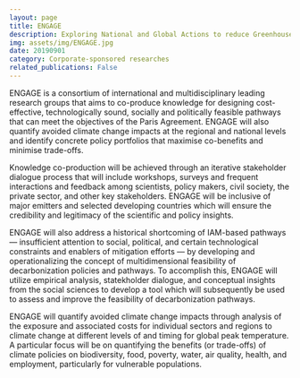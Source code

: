 ```yaml
---
layout: page
title: ENGAGE
description: Exploring National and Global Actions to reduce Greenhouse gas Emissions
img: assets/img/ENGAGE.jpg
date: 20190901
category: Corporate-sponsored researches
related_publications: False
---
```

ENGAGE is a consortium of international and multidisciplinary leading research groups that aims to co-produce knowledge for designing cost-effective, technologically sound, socially and politically feasible pathways that can meet the objectives of the Paris Agreement. ENGAGE will also quantify avoided climate change impacts at the regional and national levels and identify concrete policy portfolios that maximise co-benefits and minimise trade-offs.

Knowledge co-production will be achieved through an iterative stakeholder dialogue process that will include workshops, surveys and frequent interactions and feedback among scientists, policy makers, civil society, the private sector, and other key stakeholders. ENGAGE will be inclusive of major emitters and selected developing countries which will ensure the credibility and legitimacy of the scientific and policy insights.

ENGAGE will also address a historical shortcoming of IAM-based pathways — insufficient attention to social, political, and certain technological constraints and enablers of mitigation efforts — by developing and operationalizing the concept of multidimensional feasibility of decarbonization policies and pathways. To accomplish this, ENGAGE will utilize empirical analysis, statekholder dialogue, and conceptual insights from the social sciences to develop a tool which will subsequently be used to assess and improve the feasibility of decarbonization pathways.

ENGAGE will quantify avoided climate change impacts through analysis of the exposure and associated costs for individual sectors and regions to climate change at different levels of and timing for global peak temperature. A particular focus will be on quantifying the benefits (or trade-offs) of climate policies on biodiversity, food, poverty, water, air quality, health, and employment, particularly for vulnerable populations.
